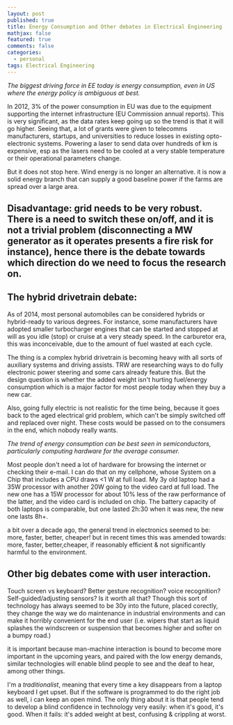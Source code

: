 ```yaml
---
layout: post
published: true
title: Energy Consumption and Other debates in Electrical Engineering
mathjax: false
featured: true
comments: false
categories: 
  - personal
tags: Electrical Engineering
---
```


_The biggest driving force in EE today is energy consumption, even in US where the energy policy is ambiguous at best._

In 2012, 3% of the power consumption in EU was due to the equipment supporting the internet infrastructure (EU Commission annual reports). This is very significant, as the data rates keep going up so the trend is that it will go higher. Seeing that, a lot of grants were given to telecomms manufacturers, startups, and universities to reduce losses in existing opto-electronic systems. Powering a laser to send data over hundreds of km is expensive, esp as the lasers need to be cooled at a very stable temperature or their operational parameters change.

But it does not stop here. Wind energy is no longer an alternative. it is now a solid energy branch that can supply a good baseline power if the farms are spread over a large area.

**Disadvantage:** grid needs to be very robust. There is a need to switch these on/off, and it is not a trivial problem (disconnecting a MW generator as it operates presents a fire risk for instance), hence there is the debate towards which direction do we need to focus the research on. 
-------

## **The hybrid drivetrain debate:**

As of 2014, most personal automobiles can be considered hybrids or hybrid-ready to various degrees. For instance, some manufacturers have adopted smaller turbocharger engines that can be started and stopped at will as you idle (stop) or cruise at a very steady speed. In the carburetor era, this was inconceivable, due to the amount of fuel wasted at each cycle.

The thing is a complex hybrid drivetrain is becoming heavy with all sorts of auxiliary systems and driving assists. TRW are researching ways to do fully electronic power steering and some cars already feature this. But the design question is whether the added weight isn't hurting fuel/energy consumption which is a major factor for most people today when they buy a new car.

Also, going fully electric is not realistic for the time being, because it goes back to the aged electrical grid problem, which can't be simply switched off and replaced over night. These costs would be passed on to the consumers in the end, which nobody really wants.

_The trend of energy consumption can be best seen in semiconductors, particularly computing hardware for the average consumer._

Most people don't need a lot of hardware for browsing the internet or checking their e-mail. I can do that on my cellphone, whose System on a Chip that includes a CPU draws \<1 W at full load. My 3y old laptop had a 35W processor with another 20W going to the video card at full load. The new one has a 15W processor for about 10% less of the raw performance of the latter, and the video card is included on chip.
The battery capacity of both laptops is comparable, but one lasted 2h:30 when it was new, the new one lasts 8h+.

a bit over a decade ago, the general trend in electronics seemed to be: more, faster, better, cheaper! but in recent times this was amended towards: more, faster, better,cheaper, if reasonably efficient & not significantly harmful to the environment.
  

## **Other big debates come with user interaction.**

Touch screen vs keyboard? Better gesture recognition? voice recognition? Self-guided/adjusting sensors? Is it worth all that? Though this sort of technology has always seemed to be 30y into the future, placed corectly, they change the way we do maintenance in industrial environments and can make it horribly convenient for the end user (i.e. wipers that start as liquid splashes the windscreen or suspension that becomes higher and softer on a bumpy road.)

it is important because man-machine interaction is bound to become more important in the upcoming years, and paired with the low energy demands, similar technologies will enable blind people to see and the deaf to hear, among other things.

I'm a _traditionalist_, meaning that every time a key disappears from a laptop keyboard I get upset. But if the software is programmed to do the right job as well, i can keep an open mind. The only thing about it is that people tend to develop a blind confidence in technology very easily: when it's good, it's good. When it fails: it's added weight at best, confusing & crippling at worst.
